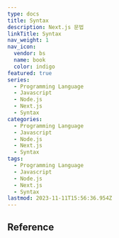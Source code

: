 ```yaml
---
type: docs
title: Syntax
description: Next.js 문법
linkTitle: Syntax
nav_weight: 1
nav_icon:
  vendor: bs
  name: book
  color: indigo
featured: true
series:
  - Programming Language
  - Javascript
  - Node.js
  - Next.js
  - Syntax
categories:
  - Programming Language
  - Javascript
  - Node.js
  - Next.js
  - Syntax
tags:
  - Programming Language
  - Javascript
  - Node.js
  - Next.js
  - Syntax
lastmod: 2023-11-11T15:56:36.954Z
---
```


## Reference

